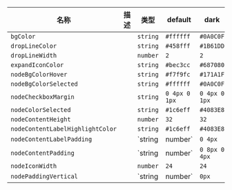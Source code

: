 | 名称 | 描述 | 类型 | default | dark |
|---|---|---|---|---|
| `bgColor` |  | `string` | `#ffffff` | `#0A0C0F` |
| `dropLineColor` |  | `string` | `#458fff` | `#1B61DD` |
| `dropLineWidth` |  | `number` | `2` | `2` |
| `expandIconColor` |  | `string` | `#bec3cc` | `#687080` |
| `nodeBgColorHover` |  | `string` | `#f7f9fc` | `#171A1F` |
| `nodeBgColorSelected` |  | `string` | `#ffffff` | `#0A0C0F` |
| `nodeCheckboxMargin` |  | `string` | `0 4px 0 1px` | `0 4px 0 1px` |
| `nodeColorSelected` |  | `string` | `#1c6eff` | `#4083E8` |
| `nodeContentHeight` |  | `number` | `32` | `32` |
| `nodeContentLabelHighlightColor` |  | `string` | `#1c6eff` | `#4083E8` |
| `nodeContentLabelPadding` |  | `string | number` | `0 4px` | `0 4px` |
| `nodeContentPadding` |  | `string | number` | `0 8px 0 4px` | `0 8px 0 4px` |
| `nodeIconWidth` |  | `number` | `24` | `24` |
| `nodePaddingVertical` |  | `string | number` | `0px` | `0px` |
